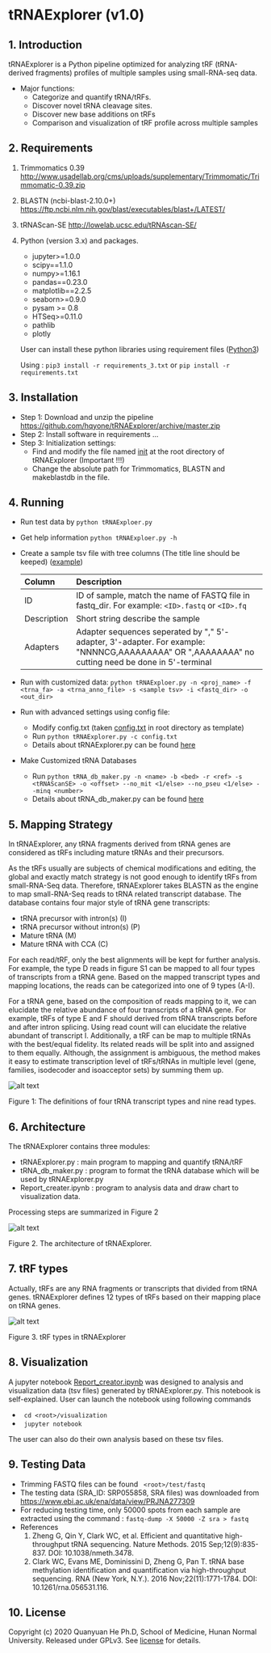 # tRNAExplorer (v1.0)
## 1. Introduction
tRNAExplorer is a Python pipeline optimized for analyzing tRF (tRNA-derived fragments) profiles of multiple samples using small-RNA-seq data.
* Major functions:
    * Categorize and quantify tRNA/tRFs.
    * Discover novel tRNA cleavage sites.
    * Discover new base additions on tRFs 
    * Comparison and visualization of tRF profile across multiple samples

## 2. Requirements
1. Trimmomatics 0.39  http://www.usadellab.org/cms/uploads/supplementary/Trimmomatic/Trimmomatic-0.39.zip
2. BLASTN (ncbi-blast-2.10.0+) https://ftp.ncbi.nlm.nih.gov/blast/executables/blast+/LATEST/
3. tRNAScan-SE  http://lowelab.ucsc.edu/tRNAscan-SE/
4. Python (version 3.x) and packages.
   * jupyter>=1.0.0
   * scipy==1.1.0
   * numpy>=1.16.1
   * pandas==0.23.0
   * matplotlib==2.2.5
   * seaborn>=0.9.0
   * pysam >= 0.8
   * HTSeq>=0.11.0
   * pathlib
   * plotly
   
    User can install these python libraries using requirement files ([Python3](./lib_code/requirements_3.txt)) 
    
    Using : `pip3 install -r requirements_3.txt` or `pip install -r requirements.txt`
## 3. Installation
* Step 1: Download and unzip the pipeline  https://github.com/hqyone/tRNAExplorer/archive/master.zip
* Step 2: Install software in requirements ...
* Step 3: Initialization settings:
    * Find and modify the file named [init](init) at the root directory of tRNAExplorer (Important !!!)
    * Change the absolute path for Trimmomatics, BLASTN and makeblastdb in the file.

## 4. Running
* Run test data by      `python tRNAExploer.py`
* Get help information  `python tRNAExploer.py -h`
* Create a sample tsv file with tree columns (The title line should be keeped) ([example](./test/samples))

    | Column  | Description  |
    | :------------ |:--------------------------------| 
    | ID    | ID of sample, match the name of FASTQ file in fastq_dir. For example: `<ID>.fastq` or `<ID>.fq` | 
    | Description     | Short string describe the sample |
    | Adapters     | Adapter sequences seperated by "," 5'-adapter, 3'-adapter. For example: "NNNNCG,AAAAAAAAA" OR ",AAAAAAAA" no cutting need be done in 5'-terminal |   

* Run with customized data: `python tRNAExploer.py -n <proj_name> -f <trna_fa> -a <trna_anno_file> -s <sample tsv> -i <fastq_dir> -o <out_dir>`
* Run with advanced settings using config file: 
    *   Modify config.txt  (taken [config.txt](config.txt) in root directory as template)
    *   Run `python tRNAExplorer.py -c config.txt`
    *   Details about tRNAExplorer.py can be found [here](./help/tRNAExplorer_manual.md)
* Make Customized tRNA Databases
    *   Run `python tRNA_db_maker.py -n <name> -b <bed> -r <ref> -s <tRNAScanSE> -o <offset> --no_mit <1/else> --no_pseu <1/else> --minq <number>`
    *   Details about tRNA_db_maker.py can be found [here](./help/tRNA_db_maker_manual.md)

## 5. Mapping Strategy
In tRNAExplorer, any tRNA fragments derived from tRNA genes are considered as tRFs including mature tRNAs and their precursors. 

As the tRFs usually are subjects of chemical modifications and editing, the global and exactly match strategy is not good enough to identify tRFs from small-RNA-Seq data. Therefore, tRNAExplorer takes BLASTN as the engine to map small-RNA-Seq reads to tRNA related transcript database.
The database contains four major style of tRNA gene transcripts:

* tRNA precursor with intron(s) (I)
* tRNA precursor without intron(s) (P)
* Mature tRNA (M)
* Mature tRNA with CCA (C)

For each read/tRF, only the best alignments will be kept for further analysis. For example, the type D reads in figure S1 can be mapped to all four types of transcripts from a tRNA gene. Based on the mapped transcript types and mapping locations, the reads can be categorized into one of 9 types (A-I). 

For a tRNA gene, based on the composition of reads mapping to it, we can elucidate the relative abundance of four transcripts of a tRNA gene. For example, tRFs of type E and F should derived from tRNA transcripts before and after intron splicing. Using read count will can elucidate the relative abundant of transcript I.
Additionally, a tRF can be map to multiple tRNAs with the best/equal fidelity. Its related reads will be split into and assigned to them equally. Although, the assignment is ambiguous, the method makes it easy to estimate transcription level of tRFs/tRNAs in multiple level (gene, families, isodecoder and isoacceptor sets) by summing them up.


 
![alt text](./images/read_classfication.png)

Figure 1: The definitions of four tRNA transcript types and nine read types. 

## 6. Architecture
The tRNAExplorer contains three modules:
*   tRNAExplorer.py : main program to mapping and quantify tRNA/tRF
*   tRNA_db_maker.py : program to format the tRNA database which will be used by tRNAExplorer.py
*   Report_creater.ipynb : program to analysis data and draw chart to visualization data.

Processing steps are summarized in Figure 2 

![alt text](./images/architecture.png)

Figure 2. The architecture of tRNAExplorer. 

## 7. tRF types
Actually, tRFs are any RNA fragments or transcripts that divided from tRNA genes.
tRNAExplorer defines 12 types of tRFs based on their mapping place on tRNA genes.

![alt text](./images/trf_types.png)

Figure 3. tRF types in tRNAExplorer 

## 8. Visualization
A jupyter notebook [Report_creator.ipynb](./visualization/Report_creater.ipynb) was designed to analysis and visualization data (tsv files) generated by tRNAExplorer.py.
This notebook is self-explained. User can launch the notebook using following commands
 *  ` cd <root>/visualization`
 *  ` jupyter notebook`

The user can also do their own analysis based on these tsv files.

## 9. Testing Data
* Trimming FASTQ files can be found ` <root>/test/fastq` 
* The testing data (SRA_ID: SRP055858, SRA files) was downloaded from https://www.ebi.ac.uk/ena/data/view/PRJNA277309
* For reducing testing time, only 50000 spots from each sample are extracted using the command :
`fastq-dump -X 50000 -Z sra > fastq`
* References
    1. Zheng G, Qin Y, Clark WC, et al. Efficient and quantitative high-throughput tRNA sequencing. Nature Methods. 2015 Sep;12(9):835-837. DOI: 10.1038/nmeth.3478.
    2. Clark WC, Evans ME, Dominissini D, Zheng G, Pan T. tRNA base methylation identification and quantification via high-throughput sequencing. RNA (New York, N.Y.). 2016 Nov;22(11):1771-1784. DOI: 10.1261/rna.056531.116.

## 10. License
Copyright (c) 2020 Quanyuan He Ph.D, 
School of Medicine, Hunan Normal University.
Released under GPLv3. See
[license](LICENSE.txt) for details.